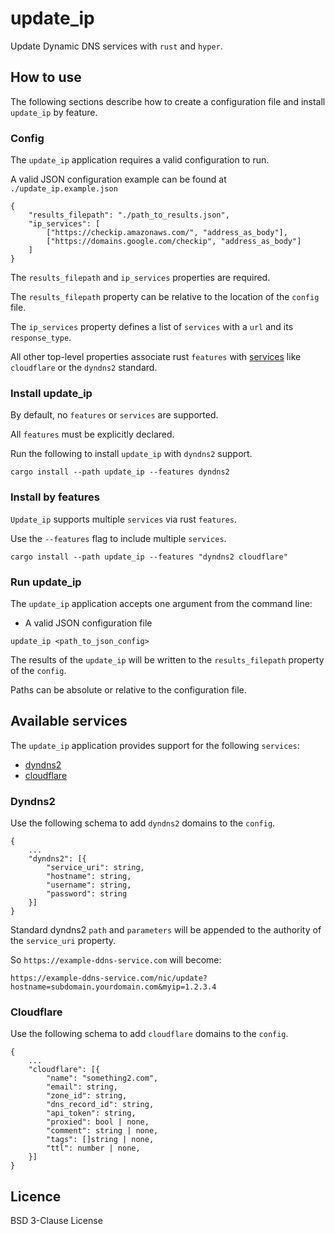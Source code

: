 # update_ip

Update Dynamic DNS services with `rust` and `hyper`.

## How to use

The following sections describe how to create a configuration file and install `update_ip` by feature.

### Config

The `update_ip` application requires a valid configuration to run.

A valid JSON configuration example can be found at
`./update_ip.example.json`

```
{
	"results_filepath": "./path_to_results.json",
	"ip_services": [
		["https://checkip.amazonaws.com/", "address_as_body"],
		["https://domains.google.com/checkip", "address_as_body"]
	]
}
```

The `results_filepath` and `ip_services` properties are required. 

The `results_filepath` property can be relative to the location of the `config` file.

The `ip_services` property defines a list of `services` with a `url` and its `response_type`.

All other top-level properties associate rust `features` with [services](#available-services) like `cloudflare` or the `dyndns2` standard.

### Install update_ip

By default, no `features` or `services` are supported.

All `features` must be explicitly declared.

Run the following to install `update_ip` with `dyndns2` support.

```
cargo install --path update_ip --features dyndns2
```

### Install by features

`Update_ip` supports multiple `services` via rust `features`.

Use the `--features` flag to include multiple `services`.

```
cargo install --path update_ip --features "dyndns2 cloudflare"
```

### Run update_ip

The `update_ip` application accepts one argument from the command line:

- A valid JSON configuration file

```
update_ip <path_to_json_config>
```

The results of the `update_ip` will be written to the `results_filepath` property of the `config`.

Paths can be absolute or relative to the configuration file.

## Available services

The `update_ip` application provides support for the following `services`:

- [dyndns2](#dyndns2)
- [cloudflare](#cloudflare)

### Dyndns2

Use the following schema to add `dyndns2` domains to the `config`.

```
{
	...
	"dyndns2": [{
		"service_uri": string,
		"hostname": string,
		"username": string,
		"password": string
	}]
}
```

Standard dyndns2 `path` and `parameters` will be appended to the authority of the `service_uri` property.

So `https://example-ddns-service.com` will become:

```
https://example-ddns-service.com/nic/update?hostname=subdomain.yourdomain.com&myip=1.2.3.4
```

### Cloudflare

Use the following schema to add `cloudflare` domains to the `config`.

```
{
	...
	"cloudflare": [{
		"name": "something2.com",
		"email": string,
		"zone_id": string,
		"dns_record_id": string,
		"api_token": string,
		"proxied": bool | none,
		"comment": string | none,
		"tags": []string | none,
		"ttl": number | none,
	}]
}
```

## Licence

BSD 3-Clause License
